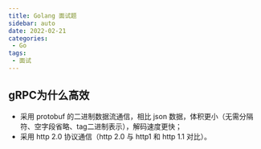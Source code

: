 ```yaml
---
title: Golang 面试题
sidebar: auto
date: 2022-02-21
categories:
 - Go
tags:
 - 面试
---
```




## gRPC为什么高效

- 采用 protobuf 的二进制数据流通信，相比 json 数据，体积更小（无需分隔符、空字段省略、tag二进制表示），解码速度更快；
- 采用 http 2.0 协议通信（http 2.0 与 http1 和 http 1.1 对比）。
